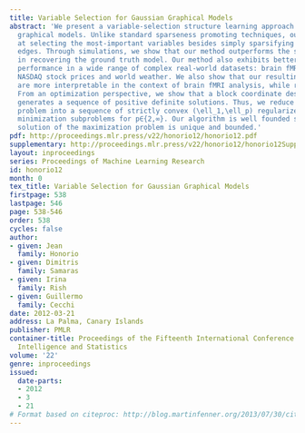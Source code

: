 ```yaml
---
title: Variable Selection for Gaussian Graphical Models
abstract: 'We present a variable-selection structure learning approach for Gaussian
  graphical models. Unlike standard sparseness promoting techniques, our method aims
  at selecting the most-important variables besides simply sparsifying the set of
  edges. Through simulations, we show that our method outperforms the state-of-the-art
  in recovering the ground truth model. Our method also exhibits better generalization
  performance in a wide range of complex real-world datasets: brain fMRI, gene expression,
  NASDAQ stock prices and world weather. We also show that our resulting networks
  are more interpretable in the context of brain fMRI analysis, while retaining discriminability.
  From an optimization perspective, we show that a block coordinate descent method
  generates a sequence of positive definite solutions. Thus, we reduce the original
  problem into a sequence of strictly convex (\ell_1,\ell_p) regularized quadratic
  minimization subproblems for p∈{2,∞}. Our algorithm is well founded since the optimal
  solution of the maximization problem is unique and bounded.'
pdf: http://proceedings.mlr.press/v22/honorio12/honorio12.pdf
supplementary: http://proceedings.mlr.press/v22/honorio12/honorio12Supple.pdf
layout: inproceedings
series: Proceedings of Machine Learning Research
id: honorio12
month: 0
tex_title: Variable Selection for Gaussian Graphical Models
firstpage: 538
lastpage: 546
page: 538-546
order: 538
cycles: false
author:
- given: Jean
  family: Honorio
- given: Dimitris
  family: Samaras
- given: Irina
  family: Rish
- given: Guillermo
  family: Cecchi
date: 2012-03-21
address: La Palma, Canary Islands
publisher: PMLR
container-title: Proceedings of the Fifteenth International Conference on Artificial
  Intelligence and Statistics
volume: '22'
genre: inproceedings
issued:
  date-parts:
  - 2012
  - 3
  - 21
# Format based on citeproc: http://blog.martinfenner.org/2013/07/30/citeproc-yaml-for-bibliographies/
---
```

